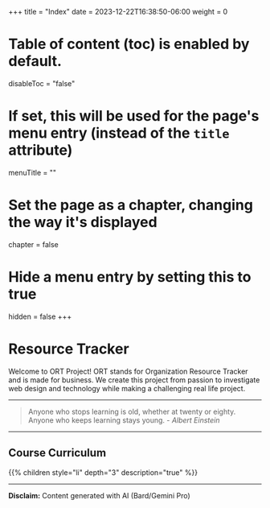 +++
title = "Index"
date =  2023-12-22T16:38:50-06:00
weight = 0
# Table of content (toc) is enabled by default.
disableToc = "false"
# If set, this will be used for the page's menu entry (instead of the `title` attribute)
menuTitle = ""
# Set the page as a chapter, changing the way it's displayed
chapter = false
# Hide a menu entry by setting this to true
hidden = false
+++

# Resource Tracker

Welcome to ORT Project!  ORT stands for Organization Resource Tracker and is made for business. We create this project from passion to investigate web design and technology while making a challenging real life project.

---

> Anyone who stops learning is old, whether at twenty or eighty. Anyone who keeps learning stays young. - _Albert Einstein_

---

## Course Curriculum 

{{% children style="li" depth="3" description="true" %}}

---
**Disclaim:** Content generated with AI (Bard/Gemini Pro)